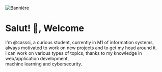 ![Bannière](https://user-images.githubusercontent.com/61418715/165028849-7dcef408-b548-41c8-b164-847422dfb042.png)

# Salut! 👋, Welcome 

I'm @casssi, a curious student, currently in M1 of information systems,  
always motivated to work on new projects and to get my head around it.  
I can work on various types of topics, thanks to my knowledge in web/application development,  
machine learning and cybersecurity.  


